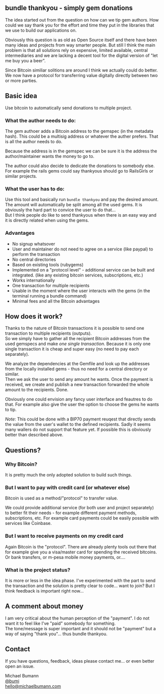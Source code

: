 ## bundle thankyou - simply gem donations

The idea started out from the question on how can we tip gem authors. 
How could we say thank you for the effort and time they put in the libraries that we use to build our applications on. 

Obviously this question is as old as Open Source itself and there have been many ideas and projects from way smarter people. 
But still I think the main problem is that all solutions rely on expensive, limited available, central intermediaries and we are lacking a decent tool for the digital version of "let me buy you a beer". 

Since Bitcoin similiar solitions are around I think we actually could do better. We now have a protocol for transferring value digitally directly between two or more parties. 

## Basic idea

Use bitcoin to automatically send donations to multiple project.

### What the author needs to do:

The gem authoer adds a Bitcoin address to the gemspec (in the metadata hash). This could be a multisig address or whatever the auther prefers. 
That is all the author needs to do. 

Because the address is in the gemspec we can be sure it is the address the author/maintainer wants the money to go to. 

The author could also decide to dedicate the donations to somebody else. For example the rails gems could say thankyous should go to RailsGirls or similar projects. 

### What the user has to do:

Use this tool and basically run `bundle thankyou` and pay the desired amount. The amount will automatically be split among all the used gems. 
It is obviously the hard part to convice the user to do that...  
But I think people do like to send thankyous when there is an easy way and it is directly related when using the gems.

### Advantages

* No signup whatsover
* User and maintainer do not need to agree on a service (like paypal) to perform the transaction
* No central directories
* Based on existing tools (rubygems)
* Implemented on a "protocol level" - additional service can be built and integrated. (like any existing bitcoin services, subscriptions, etc.)
* Works internationally
* One transaction for multiple recipients
* Usable in the moment where the user interacts with the gems (in the terminal running a bundle command)
* Minimal fees and all the Bitcoin advantages

## How does it work?

Thanks to the nature of Bitcoin transactions it is possible to send one transaction to multiple recipients (outputs).  
So we simply have to gather all the recipient Bitcoin addresses from the used gemspecs and make *one single transaction*. 
Because it is only one single transaction it is cheap and super easy (no need to pay each separately).

We analyze the dependencies at the Gemfile and look up the addresses from the locally installed gems - thus no need for a central directory or similar.  
Then we ask the user to send any amount he wants. Once the payment is received, we create and publish a new transaction forwarded the whole amount to the recipients. Done. 

Obviously one could envision any fancy user interface and feautres to do that. For example also give the user the option to choose the gems he wants to tip.

*Note*: This could be done with a BIP70 payment reuqest that directly sends the value from the user's wallet to the defined recipients. Sadly it seems many wallers do not support that feature yet. If possible this is obviously better than described above. 

## Questions?

### Why Bitcoin? 

It is pretty much the only adopted solution to build such things.

### But I want to pay with credit card (or whatever else)

Bitcoin is used as a method/"protocol" to transfer value. 

We could provide additional service (for both user and project separately) to better fit their needs - for example different payment methods, subscriptions, etc.
For example card payments could be easily possible with services like Coinbase.

### But I want to receive payments on my credit card

Again Bitcoin is the "protocol". There are already plenty tools out there that for example give you a visa/master card for spending the received bitcoins. Or bank transfers, or m-pesa mobile money payments, or....

### What is the project status? 

It is more or less in the idea phase. I've experimented with the part to send the transaction and the solution is pretty clear to code... want to join?
But I think feedback is important right now...

## A comment about money

I am very critical about the human perception of the "payment". I do not want it to feel like I've "paid" somebody for something.   
The tone/message is super important and it should not be "payment" but a way of saying "thank you"... thus bundle thankyou. 

## Contact

If you have questions, feedback, ideas please contact me... or even better open an issue. 

Michael Bumann  
[@bumi](http://twitter.com/bumi)  
hello@michaelbumann.com
